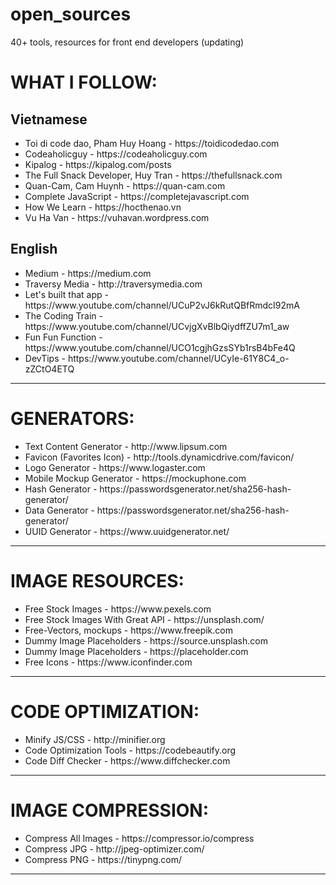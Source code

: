 # open_sources
40+ tools, resources for front end developers (updating)

<h1>WHAT I FOLLOW:</h1>
<h2>Vietnamese</h2>
<ul>
    <li>Toi di code dao, Pham Huy Hoang - https://toidicodedao.com</li>
    <li>Codeaholicguy - https://codeaholicguy.com</li>
    <li>Kipalog - https://kipalog.com/posts</li>
    <li>The Full Snack Developer, Huy Tran - https://thefullsnack.com</li>
    <li>Quan-Cam, Cam Huynh - https://quan-cam.com</li>
    <li>Complete JavaScript - https://completejavascript.com</li>
    <li>How We Learn - https://hocthenao.vn</li>
    <li>Vu Ha Van - https://vuhavan.wordpress.com</li>
</ul>
<h2>English</h2>
<ul>
    <li>Medium - https://medium.com</li>
    <li>Traversy Media - http://traversymedia.com</li>
    <li>Let's built that app - https://www.youtube.com/channel/UCuP2vJ6kRutQBfRmdcI92mA</li>
    <li>The Coding Train - https://www.youtube.com/channel/UCvjgXvBlbQiydffZU7m1_aw</li>
    <li>Fun Fun Function - https://www.youtube.com/channel/UCO1cgjhGzsSYb1rsB4bFe4Q</li>
    <li>DevTips - https://www.youtube.com/channel/UCyIe-61Y8C4_o-zZCtO4ETQ</li>
</ul>
<hr/>
<h1>GENERATORS:</h1>
<ul>
    <li>Text Content Generator - http://www.lipsum.com</li>
    <li>Favicon (Favorites Icon) - http://tools.dynamicdrive.com/favicon/</li>
    <li>Logo Generator - https://www.logaster.com</li>
    <li>Mobile Mockup Generator -  https://mockuphone.com</li>
    <li>Hash Generator - https://passwordsgenerator.net/sha256-hash-generator/</li>
    <li>Data Generator - https://passwordsgenerator.net/sha256-hash-generator/</li>
    <li>UUID Generator - https://www.uuidgenerator.net/</li>
</ul>
<hr/>
<h1>IMAGE RESOURCES:</h1>
<ul>
    <li>Free Stock Images - https://www.pexels.com</li>
    <li>Free Stock Images With Great API - https://unsplash.com/</li>
    <li>Free-Vectors, mockups - https://www.freepik.com</li>
    <li>Dummy Image Placeholders - https://source.unsplash.com</li>
    <li>Dummy Image Placeholders - https://placeholder.com</li>
    <li>Free Icons - https://www.iconfinder.com</li>
</ul>
<hr/>
<h1>CODE OPTIMIZATION:</h1>
<ul>
    <li>Minify JS/CSS - http://minifier.org</li>
    <li>Code Optimization Tools - https://codebeautify.org</li>
    <li>Code Diff Checker - https://www.diffchecker.com</li>
</ul>
<hr/>
<h1>IMAGE COMPRESSION:</h1>
<ul>
    <li>Compress All Images - https://compressor.io/compress</li>
    <li>Compress JPG - http://jpeg-optimizer.com/</li>
    <li>Compress PNG - https://tinypng.com/</li>
</ul>
<hr/>
